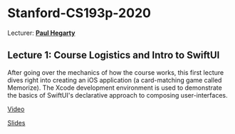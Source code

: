 # Stanford-CS193p-2020

Lecturer: **[Paul Hegarty](https://www.quora.com/Who-is-Paul-Hegarty-from-Stanford-CS193)**

## Lecture 1: Course Logistics and Intro to SwiftUI

After going over the mechanics of how the course works, this first lecture dives right into creating an iOS application (a card-matching game called Memorize).  The Xcode development environment is used to demonstrate the basics of SwiftUI's declarative approach to composing user-interfaces.

[Video](https://youtu.be/jbtqIBpUG7g)

[Slides](./documents/Slides/l1.pdf)
